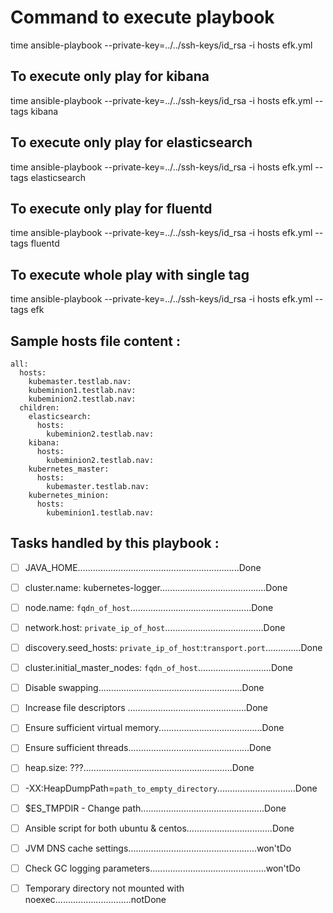 

# Command to execute playbook
time ansible-playbook --private-key=../../ssh-keys/id_rsa -i hosts efk.yml

## To execute only play for kibana
time ansible-playbook --private-key=../../ssh-keys/id_rsa -i hosts efk.yml --tags kibana

## To execute only play for elasticsearch
time ansible-playbook --private-key=../../ssh-keys/id_rsa -i hosts efk.yml --tags elasticsearch

## To execute only play for fluentd
time ansible-playbook --private-key=../../ssh-keys/id_rsa -i hosts efk.yml --tags fluentd

## To execute whole play with single tag
time ansible-playbook --private-key=../../ssh-keys/id_rsa -i hosts efk.yml --tags efk

## Sample hosts file content :
```
all:
  hosts:
    kubemaster.testlab.nav:
    kubeminion1.testlab.nav:
    kubeminion2.testlab.nav:
  children:
    elasticsearch:
      hosts:
        kubeminion2.testlab.nav:
    kibana:
      hosts:
        kubeminion2.testlab.nav:
    kubernetes_master:
      hosts:
        kubemaster.testlab.nav:
    kubernetes_minion:
      hosts:
        kubeminion1.testlab.nav:
```

## Tasks handled by this playbook :
- [ ] JAVA_HOME................................................................Done
- [ ] cluster.name: kubernetes-logger..........................................Done
- [ ] node.name: `fqdn_of_host`................................................Done
- [ ] network.host: `private_ip_of_host`.......................................Done
- [ ] discovery.seed_hosts: `private_ip_of_host`:`transport.port`..............Done
- [ ] cluster.initial_master_nodes: `fqdn_of_host`.............................Done
- [ ] Disable swapping.........................................................Done
- [ ] Increase file descriptors ...............................................Done
- [ ] Ensure sufficient virtual memory.........................................Done
- [ ] Ensure sufficient threads................................................Done
- [ ] heap.size: ???...........................................................Done
- [ ] -XX:HeapDumpPath=`path_to_empty_directory`...............................Done
- [ ] $ES_TMPDIR - Change path.................................................Done
- [ ] Ansible script for both ubuntu & centos..................................Done
- [ ] JVM DNS cache settings...................................................won'tDo
- [ ] Check GC logging parameters..............................................won'tDo
- [ ] Temporary directory not mounted with noexec..............................notDone


